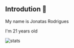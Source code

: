    
## Introdution 👋

My name is Jonatas Rodrigues

I'm 21 years old

![stats]((https://github-readme-status00-myo3751cc-jonatas00s-projects.vercel.app/api/top-langs/?layout=compact&username=jonatas00))

